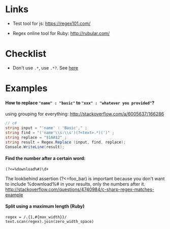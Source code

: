# Links
- Test tool for js: https://regex101.com/

- Regex online tool for Ruby: http://rubular.com/

# Checklist
- Don't use `.*`, use `.*?`. See [here](https://blog.mariusschulz.com/2014/06/03/why-using-in-regular-expressions-is-almost-never-what-you-actually-want)

# Examples

#### How to replace `"name" : "basic"` to `"xxx" : "whatever you provided"`?
using grouping for everything: http://stackoverflow.com/a/6005637/166286
```csharp
// c#
string input = "'name' : 'Basic'," ;
string find = "('name'\\s:\\s')(?<text>.*)(')" ;
string replace = "$1AA$2" ;
string result = Regex.Replace (input, find, replace);
Console.WriteLine(result);
```


#### Find the number after a certain word:
```regex
(?<=%download%#)\d+
```
The lookbehind assertion (?<=foo_bar) is important because you don't want to include %download%# in your results, only the numbers after it. 
http://stackoverflow.com/questions/4740984/c-sharp-regex-matches-example 


#### Split using a maximum length (Ruby)
```
regex = /.{1,#{max_width}}/
text.scan(regex).join(zero_width_space)
```


